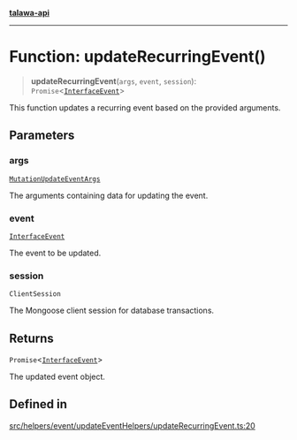 [**talawa-api**](../../../../../README.md)

***

# Function: updateRecurringEvent()

> **updateRecurringEvent**(`args`, `event`, `session`): `Promise`\<[`InterfaceEvent`](../../../../../models/Event/interfaces/InterfaceEvent.md)\>

This function updates a recurring event based on the provided arguments.

## Parameters

### args

[`MutationUpdateEventArgs`](../../../../../types/generatedGraphQLTypes/type-aliases/MutationUpdateEventArgs.md)

The arguments containing data for updating the event.

### event

[`InterfaceEvent`](../../../../../models/Event/interfaces/InterfaceEvent.md)

The event to be updated.

### session

`ClientSession`

The Mongoose client session for database transactions.

## Returns

`Promise`\<[`InterfaceEvent`](../../../../../models/Event/interfaces/InterfaceEvent.md)\>

The updated event object.

## Defined in

[src/helpers/event/updateEventHelpers/updateRecurringEvent.ts:20](https://github.com/Suyash878/talawa-api/blob/e4413cec641a837926071678fed3c7f67234e31e/src/helpers/event/updateEventHelpers/updateRecurringEvent.ts#L20)
